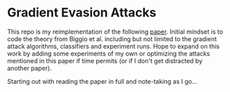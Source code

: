 # Gradient Evasion Attacks

This repo is my reimplementation of the following [paper](https://arxiv.org/pdf/1708.06131). Initial mindset is to code the theory from Biggio et al. including but not limited to the gradient attack algorithms, classifiers and experiment runs. Hope to expand on this work by adding some experiments of my own or optimizing the attacks mentioned in this paper if time permits (or if I don't get distracted by another paper).

Starting out with reading the paper in full and note-taking as I go...